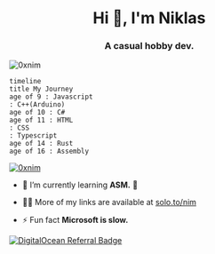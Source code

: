 <h1 align="center">Hi 👋, I'm Niklas</h1>
<h3 align="center">A casual hobby dev.</h3>

<p align="left"> <img src="https://komarev.com/ghpvc/?username=0xnim&label=Profile%20views&color=0e75b6&style=flat" alt="0xnim" /> </p>

```mermaid
timeline
title My Journey
age of 9 : Javascript
: C++(Arduino)
age of 10 : C#
age of 11 : HTML
: CSS
: Typescript
age of 14 : Rust
age of 16 : Assembly
```


<p align="left"> <a href="https://github.com/ryo-ma/github-profile-trophy"><img src="https://github-profile-trophy.vercel.app/?username=0xnim" alt="0xnim" /></a> </p>

- 🌱 I’m currently learning **ASM.** 🥲

- 👨‍💻 More of my links are available at [solo.to/nim](solo.to/nim)

- ⚡ Fun fact **Microsoft is slow.**

[![DigitalOcean Referral Badge](https://web-platforms.sfo2.digitaloceanspaces.com/WWW/Badge%203.svg)](https://www.digitalocean.com/?refcode=b30acb20e6b1&utm_campaign=Referral_Invite&utm_medium=Referral_Program&utm_source=badge)
